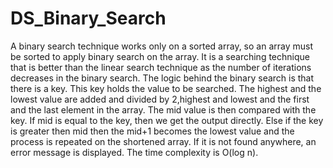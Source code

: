 # DS_Binary_Search
A binary search technique works only on a sorted array, so an array must be sorted to apply binary search on the array.
It is a searching technique that is better than the linear search technique as the number of iterations decreases in the binary search.
The logic behind the binary search is that there is a key.
This key holds the value to be searched.
The highest and the lowest value are added and divided by 2,highest and lowest and the first and the last element in the array.
The mid value is then compared with the key.
If mid is equal to the key, then we get the output directly. 
Else if the key is greater then mid then the mid+1 becomes the lowest value and the process is repeated on the shortened array.
If it is not found anywhere, an error message is displayed. 
The time complexity is O(log n).
